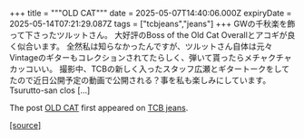 +++
title = """OLD CAT"""
date = 2025-05-07T14:40:06.000Z
expiryDate = 2025-05-14T07:21:29.087Z
tags = ["tcbjeans","jeans"]
+++
GWの千秋楽を飾って下さったツルットさん。 大好評のBoss of the Old Cat Overallとアコギが良く似合います。 全然私は知らなかったんですが、ツルットさん自体は元々Vintageのギターもコレクションされてたらしく、弾いて貰ったらメチャクチャカッコいい。 撮影中、TCBの新しく入ったスタッフ広瀬とギタートークをしてたので近日公開予定の動画で公開される？事を私も楽しみにしています。 Tsurutto-san clos \[…\]

The post [OLD CAT](http://tcbjeans.com/2025/05/07/52276) first appeared on [TCB jeans](http://tcbjeans.com).

[[source]](http://tcbjeans.com/2025/05/07/52276)
